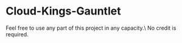 # Cloud-Kings-Gauntlet
Feel free to use any part of this project in any capacity.\ 
No credit is required.

